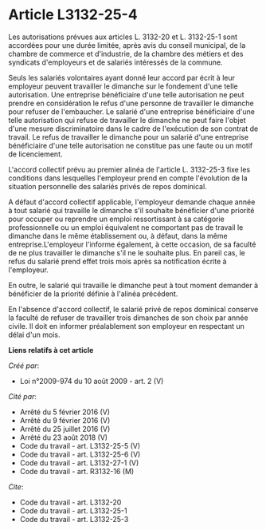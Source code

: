 # Article L3132-25-4

Les autorisations prévues aux articles L. 3132-20 et L. 3132-25-1 sont accordées pour une durée limitée, après avis du
conseil municipal, de la chambre de commerce et d'industrie, de la chambre des métiers et des syndicats d'employeurs et de
salariés intéressés de la commune. 

Seuls les salariés volontaires ayant donné leur accord par écrit à leur employeur peuvent travailler le dimanche sur le
fondement d'une telle autorisation. Une entreprise bénéficiaire d'une telle autorisation ne peut prendre en considération le
refus d'une personne de travailler le dimanche pour refuser de l'embaucher. Le salarié d'une entreprise bénéficiaire d'une
telle autorisation qui refuse de travailler le dimanche ne peut faire l'objet d'une mesure discriminatoire dans le cadre de
l'exécution de son contrat de travail. Le refus de travailler le dimanche pour un salarié d'une entreprise bénéficiaire d'une
telle autorisation ne constitue pas une faute ou un motif de licenciement.

L'accord collectif prévu au premier alinéa de l'article L. 3132-25-3 fixe les conditions dans lesquelles l'employeur prend en
compte l'évolution de la situation personnelle des salariés privés de repos dominical.

A défaut d'accord collectif applicable, l'employeur demande chaque année à tout salarié qui travaille le dimanche s'il
souhaite bénéficier d'une priorité pour occuper ou reprendre un emploi ressortissant à sa catégorie professionnelle ou un
emploi équivalent ne comportant pas de travail le dimanche dans le même établissement ou, à défaut, dans la même
entreprise.L'employeur l'informe également, à cette occasion, de sa faculté de ne plus travailler le dimanche s'il ne le
souhaite plus. En pareil cas, le refus du salarié prend effet trois mois après sa notification écrite à l'employeur. 

En outre, le salarié qui travaille le dimanche peut à tout moment demander à bénéficier de la priorité définie à l'alinéa
précédent. 

En l'absence d'accord collectif, le salarié privé de repos dominical conserve la faculté de refuser de travailler trois
dimanches de son choix par année civile. Il doit en informer préalablement son employeur en respectant un délai d'un mois.

**Liens relatifs à cet article**

_Créé par_:

  - Loi n°2009-974 du 10 août 2009 - art. 2 (V)

_Cité par_:

  - Arrêté du 5 février 2016 (V)
  - Arrêté du 9 février 2016 (V)
  - Arrêté du 25 juillet 2016 (V)
  - Arrêté du 23 août 2018 (V)
  - Code du travail - art. L3132-25-5 (V)
  - Code du travail - art. L3132-25-6 (V)
  - Code du travail - art. L3132-27-1 (V)
  - Code du travail - art. R3132-16 (M)

_Cite_:

  - Code du travail - art. L3132-20
  - Code du travail - art. L3132-25-1
  - Code du travail - art. L3132-25-3
